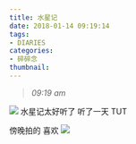 ```yaml
---
title: 水星记
date: 2018-01-14 09:19:14
tags:
- DIARIES
categories: 
- 碎碎念
thumbnail:
---
```

>*09:19 am*

![](https://i.loli.net/2018/01/14/5a5ac2c3ea265.jpg)
水星记太好听了 听了一天
TUT
<!--more-->

傍晚拍的
喜欢
![](https://ws1.sinaimg.cn/large/0068SXX6gy1fngfthz89hj30dv0e6n4h.jpg)